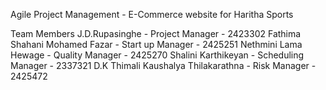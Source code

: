 Agile Project Management - E-Commerce website for Haritha Sports

Team Members 
J.D.Rupasinghe - Project Manager - 2423302
Fathima Shahani Mohamed Fazar  - Start up Manager - 2425251
Nethmini Lama Hewage - Quality Manager - 2425270
Shalini Karthikeyan - Scheduling Manager - 2337321
D.K Thimali Kaushalya Thilakarathna - Risk Manager - 2425472


